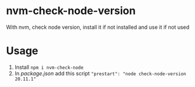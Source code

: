 # nvm-check-node-version
With nvm, check node version, install it if not installed and use it if not used

# Usage
1. Install `npm i nvm-check-node`
2. In _package.json_ add this script `"prestart": "node check-node-version 20.11.1"`
